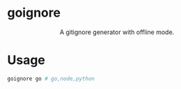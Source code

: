 # goignore

<p align="center">A gitignore generator with offline mode.</p>

# Usage

```sh
goignore go # go,node,python
```
